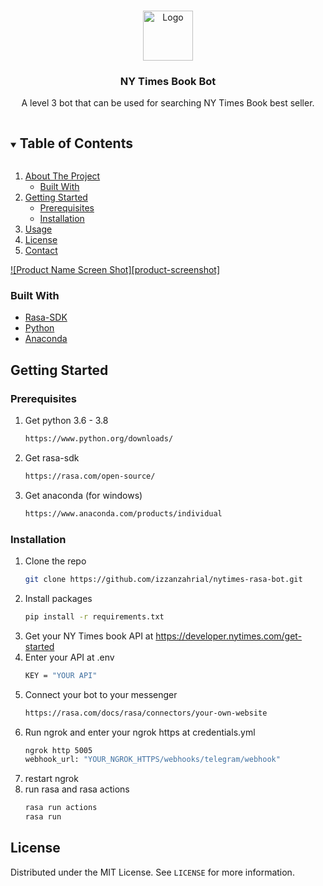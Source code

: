 <br />
<p align="center">
  <a href="https://github.com/izzanzahrial/nytimes-rasa-bot">
    <img src="images/logo.png" alt="Logo" width="80" height="80">
  </a>

  <h3 align="center">NY Times Book Bot</h3>

  <p align="center">
    A level 3 bot that can be used for searching NY Times Book best seller.
  </p>
</p>



<!-- TABLE OF CONTENTS -->
<details open="open">
  <summary><h2 style="display: inline-block">Table of Contents</h2></summary>
  <ol>
    <li>
      <a href="#about-the-project">About The Project</a>
      <ul>
        <li><a href="#built-with">Built With</a></li>
      </ul>
    </li>
    <li>
      <a href="#getting-started">Getting Started</a>
      <ul>
        <li><a href="#prerequisites">Prerequisites</a></li>
        <li><a href="#installation">Installation</a></li>
      </ul>
    </li>
    <li><a href="#usage">Usage</a></li>
    <li><a href="#license">License</a></li>
    <li><a href="#contact">Contact</a></li>
  </ol>
</details>

[![Product Name Screen Shot][product-screenshot]](https://example.com)

### Built With

* [Rasa-SDK](https://rasa.com/)
* [Python](https://www.python.org/)
* [Anaconda](https://www.anaconda.com/)



<!-- GETTING STARTED -->
## Getting Started

### Prerequisites

1.  Get python 3.6 - 3.8
    ```sh
    https://www.python.org/downloads/
    ```
2.  Get rasa-sdk
    ```sh
    https://rasa.com/open-source/
    ```
3.  Get anaconda (for windows)
    ```sh
    https://www.anaconda.com/products/individual
    ```
### Installation

1. Clone the repo
   ```sh
   git clone https://github.com/izzanzahrial/nytimes-rasa-bot.git
   ```
2. Install packages
   ```sh
   pip install -r requirements.txt 
   ```
3. Get your NY Times book API at https://developer.nytimes.com/get-started
4. Enter your API at .env
   ```sh
   KEY = "YOUR API"
   ```
5. Connect your bot to your messenger
   ```sh
   https://rasa.com/docs/rasa/connectors/your-own-website
   ```
6. Run ngrok and enter your ngrok https at credentials.yml
   ```sh
   ngrok http 5005
   webhook_url: "YOUR_NGROK_HTTPS/webhooks/telegram/webhook"
   ```
7. restart ngrok
8. run rasa and rasa actions
   ```sh
   rasa run actions
   rasa run
   ```

<!-- LICENSE -->
## License

Distributed under the MIT License. See `LICENSE` for more information.